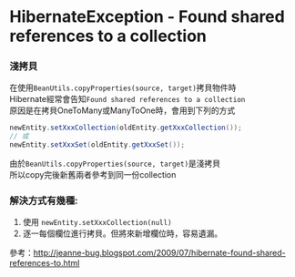 # HibernateException - Found shared references to a collection #

### 淺拷貝 ###
在使用`BeanUtils.copyProperties(source, target)`拷貝物件時  
Hibernate經常會告知`Found shared references to a collection`  
原因是在拷貝OneToMany或ManyToOne時，會用到下列的方式  

```java
newEntity.setXxxCollection(oldEntity.getXxxCollection());
// 或
newEntity.setXxxSet(oldEntity.getXxxSet());
```

由於`BeanUtils.copyProperties(source, target)`是淺拷貝  
所以copy完後新舊兩者參考到同一份collection  

### 解決方式有幾種: ###
1. 使用 `newEntity.setXxxCollection(null)`  
2. 逐一每個欄位進行拷貝。但將來新增欄位時，容易遺漏。  

參考：http://jeanne-bug.blogspot.com/2009/07/hibernate-found-shared-references-to.html
